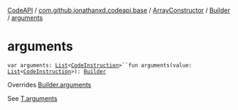 [CodeAPI](../../../index.md) / [com.github.jonathanxd.codeapi.base](../../index.md) / [ArrayConstructor](../index.md) / [Builder](index.md) / [arguments](.)

# arguments

`var arguments: `[`List`](https://kotlinlang.org/api/latest/jvm/stdlib/kotlin.collections/-list/index.html)`<`[`CodeInstruction`](../../../com.github.jonathanxd.codeapi/-code-instruction.md)`>``fun arguments(value: `[`List`](https://kotlinlang.org/api/latest/jvm/stdlib/kotlin.collections/-list/index.html)`<`[`CodeInstruction`](../../../com.github.jonathanxd.codeapi/-code-instruction.md)`>): `[`Builder`](index.md)

Overrides [Builder.arguments](../../-arguments-holder/-builder/arguments.md)

See [T.arguments](#)

